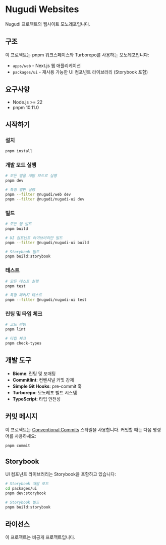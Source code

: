 # Nugudi Websites

Nugudi 프로젝트의 웹사이트 모노레포입니다.

## 구조

이 프로젝트는 pnpm 워크스페이스와 Turborepo를 사용하는 모노레포입니다:

- `apps/web` - Next.js 웹 애플리케이션
- `packages/ui` - 재사용 가능한 UI 컴포넌트 라이브러리 (Storybook 포함)

## 요구사항

- Node.js >= 22
- pnpm 10.11.0

## 시작하기

### 설치

```bash
pnpm install
```

### 개발 모드 실행

```bash
# 모든 앱을 개발 모드로 실행
pnpm dev

# 특정 앱만 실행
pnpm --filter @nugudi/web dev
pnpm --filter @nugudi/nugudi-ui dev
```

### 빌드

```bash
# 모든 앱 빌드
pnpm build

# UI 컴포넌트 라이브러리만 빌드
pnpm --filter @nugudi/nugudi-ui build

# Storybook 빌드
pnpm build:storybook
```

### 테스트

```bash
# 모든 테스트 실행
pnpm test

# 특정 패키지 테스트
pnpm --filter @nugudi/nugudi-ui test
```

### 린팅 및 타입 체크

```bash
# 코드 린팅
pnpm lint

# 타입 체크
pnpm check-types
```

## 개발 도구

- **Biome**: 린팅 및 포매팅
- **Commitlint**: 컨벤셔널 커밋 강제
- **Simple Git Hooks**: pre-commit 훅
- **Turborepo**: 모노레포 빌드 시스템
- **TypeScript**: 타입 안전성

## 커밋 메시지

이 프로젝트는 [Conventional Commits](https://www.conventionalcommits.org/) 스타일을 사용합니다. 커밋할 때는 다음 명령어를 사용하세요:

```bash
pnpm commit
```

## Storybook

UI 컴포넌트 라이브러리는 Storybook을 포함하고 있습니다:

```bash
# Storybook 개발 모드
cd packages/ui
pnpm dev:storybook

# Storybook 빌드
pnpm build:storybook
```

## 라이선스

이 프로젝트는 비공개 프로젝트입니다.